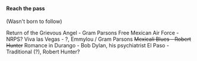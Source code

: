 #### Reach the pass
(Wasn't born to follow)

Return of the Grievous Angel - Gram Parsons
Free Mexican Air Force - NRPS?
Viva las Vegas - ?, Emmylou / Gram Parsons
~~Mexicali Blues - Robert Hunter~~
Romance in Durango - Bob Dylan, his psychiatrist
El Paso - Traditional (?), Robert Hunter?